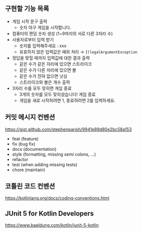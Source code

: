 ## 구현할 기능 목록 

- 게임 시작 문구 출력
  - 숫자 야구 게임을 시작합니다.
- 컴퓨터의 랜덤 숫자 생성 (1~9까지의 서로 다른 3자리 수)
- 사용자로부터 입력 받기 
  - 숫자를 입력해주세요 : xxx
  - 유효하지 않은 입력값은 예외 처리 → `IllegalArgumentException`
- 정답을 맞힐 때까지 입력값에 대한 결과 출력
    - 같은 수가 같은 자리에 있으면 스트라이크
    - 같은 수가 다른 자리에 있으면 볼
    - 같은 수가 전혀 없으면 낫싱
    - 스트라이크와 볼은 개수 출력 
- 3자리 수를 모두 맞히면 게임 종료
    - 3개의 숫자를 모두 맞히셨습니다! 게임 종료
    - 게임을 새로 시작하려면 1, 종료하려면 2를 입력하세요.

## 커밋 메시지 컨벤션

https://gist.github.com/stephenparish/9941e89d80e2bc58a153

- feat (feature)
- fix (bug fix)
- docs (documentation)
- style (formatting, missing semi colons, …)
- refactor
- test (when adding missing tests)
- chore (maintain)

## 코틀린 코드 컨벤션

https://kotlinlang.org/docs/coding-conventions.html

## JUnit 5 for Kotlin Developers

https://www.baeldung.com/kotlin/junit-5-kotlin
